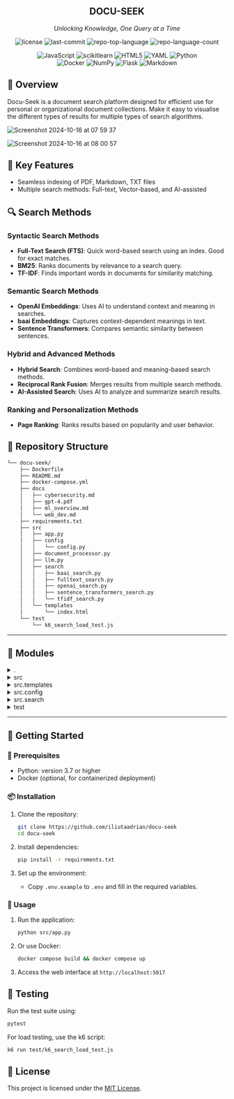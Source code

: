 

<h2 align="center">
DOCU-SEEK
</h2>

<p align="center">
    <em>Unlocking Knowledge, One Query at a Time</em>
</p>

<p align="center">
	<img src="https://img.shields.io/github/license/iliutaadrian/docu-seek?style=flat&logo=opensourceinitiative&logoColor=white&color=0080ff" alt="license">
	<img src="https://img.shields.io/github/last-commit/iliutaadrian/docu-seek?style=flat&logo=git&logoColor=white&color=0080ff" alt="last-commit">
	<img src="https://img.shields.io/github/languages/top/iliutaadrian/docu-seek?style=flat&color=0080ff" alt="repo-top-language">
	<img src="https://img.shields.io/github/languages/count/iliutaadrian/docu-seek?style=flat&color=0080ff" alt="repo-language-count">
</p>

<p align="center">
	<img src="https://img.shields.io/badge/JavaScript-F7DF1E.svg?style=flat&logo=JavaScript&logoColor=black" alt="JavaScript">
	<img src="https://img.shields.io/badge/scikitlearn-F7931E.svg?style=flat&logo=scikit-learn&logoColor=white" alt="scikitlearn">
	<img src="https://img.shields.io/badge/HTML5-E34F26.svg?style=flat&logo=HTML5&logoColor=white" alt="HTML5">
	<img src="https://img.shields.io/badge/YAML-CB171E.svg?style=flat&logo=YAML&logoColor=white" alt="YAML">
	<img src="https://img.shields.io/badge/Python-3776AB.svg?style=flat&logo=Python&logoColor=white" alt="Python">
	<br>
	<img src="https://img.shields.io/badge/Docker-2496ED.svg?style=flat&logo=Docker&logoColor=white" alt="Docker">
	<img src="https://img.shields.io/badge/NumPy-013243.svg?style=flat&logo=NumPy&logoColor=white" alt="NumPy">
	<img src="https://img.shields.io/badge/Flask-000000.svg?style=flat&logo=Flask&logoColor=white" alt="Flask">
	<img src="https://img.shields.io/badge/Markdown-000000.svg?style=flat&logo=Markdown&logoColor=white" alt="Markdown">
</p>

## 📍 Overview

Docu-Seek is a document search platform designed for efficient use for personal or organizational document collections. Make it easy to visualise the different types of results for multiple types of search algorithms.

![Screenshot 2024-10-16 at 07 59 37](https://github.com/user-attachments/assets/09856b39-6014-426d-8927-777974e89398)

![Screenshot 2024-10-16 at 08 00 57](https://github.com/user-attachments/assets/7551d5eb-3ad6-4b86-8b82-1548d1b0dc58)

## 👾 Key Features

- Seamless indexing of PDF, Markdown, TXT files
- Multiple search methods: Full-text, Vector-based, and AI-assisted

## 🔍 Search Methods

### Syntactic Search Methods
- **Full-Text Search (FTS)**: Quick word-based search using an index. Good for exact matches.
- **BM25**: Ranks documents by relevance to a search query.
- **TF-IDF**: Finds important words in documents for similarity matching.

### Semantic Search Methods
- **OpenAI Embeddings**: Uses AI to understand context and meaning in searches.
- **baai Embeddings**: Captures context-dependent meanings in text.
- **Sentence Transformers**: Compares semantic similarity between sentences.

### Hybrid and Advanced Methods
- **Hybrid Search**: Combines word-based and meaning-based search methods.
- **Reciprocal Rank Fusion**: Merges results from multiple search methods.
- **AI-Assisted Search**: Uses AI to analyze and summarize search results.

### Ranking and Personalization Methods
- **Page Ranking**: Ranks results based on popularity and user behavior.


## 📂 Repository Structure

```sh
└── docu-seek/
    ├── Dockerfile
    ├── README.md
    ├── docker-compose.yml
    ├── docs
    │   ├── cybersecurity.md
    │   ├── gpt-4.pdf
    │   ├── ml_overview.md
    │   └── web_dev.md
    ├── requirements.txt
    ├── src
    │   ├── app.py
    │   ├── config
    │   │   └── config.py
    │   ├── document_processor.py
    │   ├── llm.py
    │   ├── search
    │   │   ├── baai_search.py
    │   │   ├── fulltext_search.py
    │   │   ├── openai_search.py
    │   │   ├── sentence_transformers_search.py
    │   │   └── tfidf_search.py
    │   └── templates
    │       └── index.html
    └── test
        └── k6_search_load_test.js
```

---

## 🧩 Modules

<details closed><summary>.</summary>

| File | Summary |
| --- | --- |
| [requirements.txt](https://github.com/iliutaadrian/docu-seek/blob/main/requirements.txt) | Enables the execution of the project by specifying required Python libraries. Necessary dependencies encompass Flask for web services, PyPDF2 for PDF processing, and additional tools for various functionalities like language processing and search capabilities. |
| [docker-compose.yml](https://github.com/iliutaadrian/docu-seek/blob/main/docker-compose.yml) | Orchestrates a web service using Flask with hot-reload for development. Maps local directories for live updates. Exposes the service on port 5017. Builds and runs the app with a specific command. |
| [Dockerfile](https://github.com/iliutaadrian/docu-seek/blob/main/Dockerfile) | Builds a containerized Flask application using Python, enabling seamless deployment and execution of the parent repositorys document search functionality. Integrated with required dependencies, the Dockerfile sets up the environment for hosting and running the app. |

</details>

<details closed><summary>src</summary>

| File | Summary |
| --- | --- |
| [document_processor.py](https://github.com/iliutaadrian/docu-seek/blob/main/src/document_processor.py) | Initializes a database, indexes and extracts content from documents (Markdown, PDF), fetches all indexed documents for processing in the Docu-Seek repository. |
| [llm.py](https://github.com/iliutaadrian/docu-seek/blob/main/src/llm.py) | Initializes and generates AI responses using GPT-3.5 Turbo based on search results. Formats AI responses for user queries with related context. Supports contextual understanding and question answering within the Docu-Seek projects architecture. |
| [app.py](https://github.com/iliutaadrian/docu-seek/blob/main/src/app.py) | Implements a Flask API for searching and retrieving documents with various modes (full-text, vector-based) and AI responses. Initiates different search engines and AI models. Handles search requests and renders HTML. |

</details>

<details closed><summary>src.templates</summary>

| File | Summary |
| --- | --- |
| [index.html](https://github.com/iliutaadrian/docu-seek/blob/main/src/templates/index.html) | The `index.html` file in the `src/templates` directory is a crucial part of the Docu Seek repository. It serves as the primary interface for the Docu Seek application, providing a user-friendly web portal for searching and accessing documents. The HTML file includes essential structure and styling elements, ensuring a visually pleasing and responsive layout for users interacting with the Docu Seek platform.---By crafting a well-structured and visually appealing web interface, this file plays a significant role in enhancing the overall user experience of the Docu Seek application. It serves as the gateway for users to interact with the search functionalities and access the wealth of documents available within the repository. |

</details>

<details closed><summary>src.config</summary>

| File | Summary |
| --- | --- |
| [config.py](https://github.com/iliutaadrian/docu-seek/blob/main/src/config/config.py) | Determines project root paths and data storage locations for Document Seeker in docu-seek repo, ensuring seamless file handling and organization. |

</details>

<details closed><summary>src.search</summary>

| File | Summary |
| --- | --- |
| [sentence_transformers_search.py](https://github.com/iliutaadrian/docu-seek/blob/main/src/search/sentence_transformers_search.py) | Initialize, create, and search with Sentence Transformer for fast similarity lookups on documents using a FAISS index. Process results for top document matches, highlighting query terms. Dynamically generate embeddings for each document, optimizing search efficiency in the parent repositorys architecture. |
| [fulltext_search.py](https://github.com/iliutaadrian/docu-seek/blob/main/src/search/fulltext_search.py) | Enables full-text search functionalities integrating SQLite with FTS5 extension. Parses and processes user queries for optimal search results, returning relevant document snippets with highlighted matches. Sorting results by occurrence count enhances search precision within the repositorys architecture. |
| [baai_search.py](https://github.com/iliutaadrian/docu-seek/blob/main/src/search/baai_search.py) | Indexes documents, calculates similarities, and highlights search query terms using baai embeddings. Implements search function for top results based on similarity score. |
| [tfidf_search.py](https://github.com/iliutaadrian/docu-seek/blob/main/src/search/tfidf_search.py) | Initializes and loads a TF-IDF FAISS search index to enable document search based on queries. Searches for relevant documents, highlighting query terms in results. Supports customization such as result snippet length and occurrence count. |
| [openai_search.py](https://github.com/iliutaadrian/docu-seek/blob/main/src/search/openai_search.py) | Initializes and searches an OpenAI embeddings vector store. Processes documents, splits them for embeddings, and performs similarity search with score, returning processed results for text highlighting. |

</details>

<details closed><summary>test</summary>

| File | Summary |
| --- | --- |
| [k6_search_load_test.js](https://github.com/iliutaadrian/docu-seek/blob/main/test/k6_search_load_test.js) | Load test script simulates high user load by sending random search queries to the search endpoint using different modes. Validates response status code, non-empty body, and logs search performance metrics. |

</details>

---


## 🚀 Getting Started

### 🔖 Prerequisites

- Python: version 3.7 or higher
- Docker (optional, for containerized deployment)

### 📦 Installation

1. Clone the repository:
   ```sh
   git clone https://github.com/iliutaadrian/docu-seek
   cd docu-seek
   ```

2. Install dependencies:
   ```sh
   pip install -r requirements.txt
   ```

3. Set up the environment:
   - Copy `.env.example` to `.env` and fill in the required variables.

### 🤖 Usage

1. Run the application:
   ```sh
   python src/app.py
   ```

2. Or use Docker:
   ```sh
   docker compose build && docker compose up
   ```

3. Access the web interface at `http://localhost:5017`



## 🧪 Testing

Run the test suite using:

```sh
pytest
```

For load testing, use the k6 script:

```sh
k6 run test/k6_search_load_test.js
```

## 📄 License

This project is licensed under the [MIT License](LICENSE).
 
